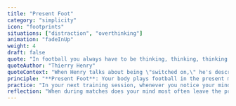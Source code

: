```yaml
---
title: "Present Foot"
category: "simplicity"
icon: "footprints"
situations: ["distraction", "overthinking"]
animation: "fadeInUp"
weight: 4
draft: false
quote: "In football you always have to be thinking, thinking, thinking. You have to be switched on."
quoteAuthor: "Thierry Henry"
quoteContext: "When Henry talks about being \"switched on,\" he's describing the intense focus required to stay present in the game. His success came from this ability to remain completely focused on the immediate moment - not dwelling on past mistakes or worrying about future outcomes."
principle: "**Present Foot**: Your body plays football in the present moment, but your mind often travels to the past or future. When you align your attention with where your feet are right now, your natural abilities flow without interference."
practice: "In your next training session, whenever you notice your mind worrying about outcomes or replaying mistakes, silently say \"present foot\" and bring your full attention to the physical sensation of your feet—touching the ground, contacting the ball, or moving through space."
reflection: "When during matches does your mind most often leave the present moment? How might \"present foot\" help in those situations?"
---
```

